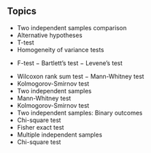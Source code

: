 ## Topics

* Two independent samples comparison
* Alternative hypotheses
* T-test
* Homogeneity of variance tests
- F-test
− Bartlett’s test 
− Levene’s test
* Wilcoxon rank sum test 
− Mann-Whitney test
* Kolmogorov-Smirnov test
* Two independent samples
* Mann-Whitney test
* Kolmogorov-Smirnov test
* Two independent samples: Binary outcomes 
* Chi-square test
* Fisher exact test
* Multiple independent samples 
* Chi-square test

